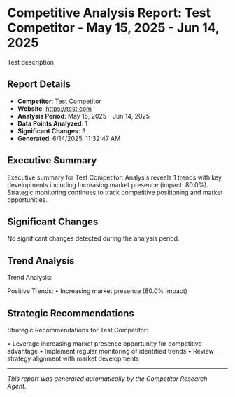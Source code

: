 # Competitive Analysis Report: Test Competitor - May 15, 2025 - Jun 14, 2025

Test description

## Report Details

- **Competitor**: Test Competitor
- **Website**: https://test.com
- **Analysis Period**: May 15, 2025 - Jun 14, 2025
- **Data Points Analyzed**: 1
- **Significant Changes**: 3
- **Generated**: 6/14/2025, 11:32:47 AM

## Executive Summary

Executive summary for Test Competitor: Analysis reveals 1 trends with key developments including Increasing market presence (impact: 80.0%). Strategic monitoring continues to track competitive positioning and market opportunities.

## Significant Changes

No significant changes detected during the analysis period.

## Trend Analysis

Trend Analysis:

Positive Trends:
• Increasing market presence (80.0% impact)

## Strategic Recommendations

Strategic Recommendations for Test Competitor:

• Leverage increasing market presence opportunity for competitive advantage
• Implement regular monitoring of identified trends
• Review strategy alignment with market developments

---

*This report was generated automatically by the Competitor Research Agent.*

